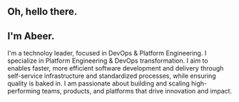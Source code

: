 ## Oh, hello there. 
## I'm Abeer. 

I'm a technoloy leader, focused in DevOps & Platform Engineering. I specialize in Platform Engineering & DevOps transformation. I aim to enables faster, more efficient software development and delivery through self-service infrastructure and standardized processes, while ensuring quality is baked in. I am passionate about building and scaling high-performing teams, products, and platforms that drive innovation and impact. 
